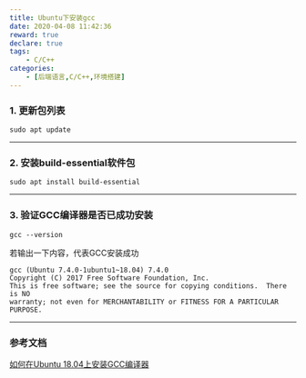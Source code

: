 ```yaml
---
title: Ubuntu下安装gcc
date: 2020-04-08 11:42:36
reward: true
declare: true
tags: 
	- C/C++
categories: 
    - [后端语言,C/C++,环境搭建]
---
```


### 1. 更新包列表

```
sudo apt update
```

-----

### 2. 安装build-essential软件包

```
sudo apt install build-essential
```

<!--more-->

-----

### 3. 验证GCC编译器是否已成功安装

```
gcc --version
```

若输出一下内容，代表GCC安装成功

```
gcc (Ubuntu 7.4.0-1ubuntu1~18.04) 7.4.0
Copyright (C) 2017 Free Software Foundation, Inc.
This is free software; see the source for copying conditions.  There is NO
warranty; not even for MERCHANTABILITY or FITNESS FOR A PARTICULAR PURPOSE.
```

-----

### 参考文档

[如何在Ubuntu 18.04上安装GCC编译器](https://www.linuxidc.com/Linux/2019-06/159059.htm)

